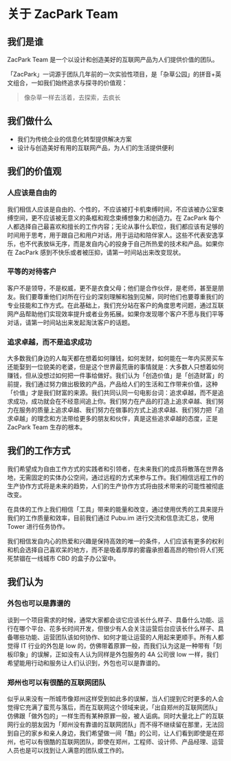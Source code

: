 # 关于 ZacPark Team

## 我们是谁

ZacPark Team 是一个以设计和创造美好的互联网产品为人们提供价值的团队。

「ZacPark」一词源于团队几年前的一次实验性项目，是「杂草公园」的拼音+英文组合，一如我们始终追求与探寻的价值观：

> 像杂草一样去活着，去探索，去疯长

## 我们做什么

- 我们为传统企业的信息化转型提供解决方案
- 设计与创造美好有用的互联网产品，为人们的生活提供便利

## 我们的价值观

### 人应该是自由的

我们相信人应该是自由的、个性的，不应该被打卡机束缚时间，不应该被办公室束缚空间，更不应该被无意义的条框和观念束缚想象力和创造力。在 ZacPark 每个人都选择自己最喜欢和擅长的工作内容；无论从事什么职位，我们都应该有足够的时间用于思考，用于跟自己和用户对话，用于运动和陪伴家人。这些不代表安逸享乐，也不代表放纵无序，而是发自内心的投身于自己所热爱的技术和产品。如果你在 ZacPark 感到不快乐或者被压抑，请第一时间站出来改变现状。

### 平等的对待客户

客户不是领导，不是权威，更不是衣食父母；他们是合作伙伴，是老师，甚至是朋友。我们要尊重他们对所在行业的深刻理解和独到见解，同时他们也要尊重我们的专业技能和工作方式。在此基础上，我们充分站在客户的角度思考问题，通过互联网产品帮助他们实现效率提升或者业务拓展。如果你发现哪个客户不愿与我们平等对话，请第一时间站出来发起淘汰客户的话题。

### 追求卓越，而不是追求成功

大多数我们身边的人每天都在想着如何赚钱，如何发财，如何能在一年内买房买车还能娶到一位貌美的老婆，但是这个世界最荒唐的事情就是：大多数人只想着如何赚钱，但从没想过如何把一件事给做好。我们认为「创造价值」是「创造财富」的前提，我们通过努力做出极致的产品，产品给人们的生活和工作带来价值，这种「价值」才是我们财富的来源。我们共同认同一句电影台词：追求卓越，而不是追求成功，成功就会在不经意间追上你。我们努力在产品的打造上追求卓越、我们努力在服务的质量上追求卓越、我们努力在做事的方式上追求卓越、我们努力把「追求卓越」的理念和方法带给更多的朋友和伙伴，真是这些追求卓越的态度，正是 ZacPark Team 生存的根本。

## 我们的工作方式

我们希望成为自由工作方式的实践者和引领者，在未来我们的成员将散落在世界各地，无需固定的实体办公空间，通过远程的方式来参与工作。我们相信远程工作的生产协作方式将是未来的趋势，人们的生产协作方式将由技术带来的可能性被彻底改变。

在具体的工作上我们相信「工具」带来的能量和改变，通过使用优秀的工具来提升我们的工作质量和效率，目前我们通过 Pubu.im 进行交流和信息流汇总，使用 Tower 进行任务协作。

我们相信发自内心的热爱和兴趣是保持高效的唯一的条件，人们应该有更多的权利和机会选择自己喜欢呆的地方，而不是吸着厚厚的雾霾承担着高昂的物价将人们死死禁锢在一线城市 CBD 的盒子办公室中。

## 我们认为

### 外包也可以是靠谱的

谈到一个项目需求的时候，通常大家都会谈它应该长什么样子、具备什么功能、运行在哪个平台、花多长时间开发，但很少有人会关注运营后台应该长什么样子、具备哪些功能、运营团队该如何协作、如何才能让运营的人用起来更顺手。所有人都觉得 IT 行业的外包是 low 的，仿佛带着原罪一般，而我们认为这是一种带有「刻板印象」的误解，正如没有人认为同样是外包服务的 4A 公司很 low 一样，我们希望能用行动和服务让人们认识到，外包也可以是靠谱的。

### 郑州也可以有很酷的互联网团队

似乎从来没有一所城市像郑州这样受到如此多的误解，当人们提到它时更多的人会觉得它充满了蛮荒与落后，而在互联网这个领域来说，「出自郑州的互联网团队」仿佛跟「做外包的」一样生而有某种原罪一般，被人诟病。同时大量北上广的互联网行业的朋友因为「郑州没有靠谱的互联网团队」而不得不继续留在那里，无法回到自己的家乡和亲人身边，我们希望做一间「酷」的公司，让人们看到即使是在郑州，也可以有很酷的互联网团队，即使在郑州，工程师、设计师、产品经理、运营人员也是可以找到让人满意的团队或工作的。
